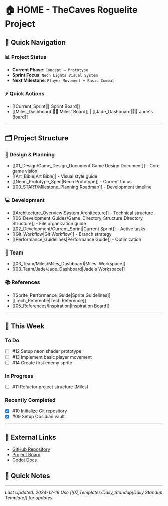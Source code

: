 # 🏠 HOME - TheCaves Roguelite Project

## 🚀 Quick Navigation

### 📊 Project Status
- **Current Phase**: `Concept → Prototype`
- **Sprint Focus**: `Neon Lights Visual System`
- **Next Milestone**: `Player Movement + Basic Combat`

### ⚡ Quick Actions
- [[Current_Sprint|🏃 Sprint Board]]
- [[Miles_Dashboard|👨‍💻 Miles' Board]] | [[Jade_Dashboard|👩‍🎨 Jade's Board]]

---

## 🗂️ Project Structure

### 📐 Design & Planning
- [[01_Design/Game_Design_Document|Game Design Document]] - Core game vision
- [[Art_Bible|Art Bible]] - Visual style guide
- [[Neon_Prototype_Spec|Neon Prototype]] - Current focus
- [[00_START/Milestone_Planning|Roadmap]] - Development timeline

### 💻 Development
- [[Architecture_Overview|System Architecture]] - Technical structure
- [[06_Development_Guides/Game_Directory_Structure|Directory Structure]] - File organization guide
- [[02_Development/Current_Sprint|Current Sprint]] - Active tasks
- [[Git_Workflow|Git Workflow]] - Branch strategy
- [[Performance_Guidelines|Performance Guide]] - Optimization

### 👥 Team
- [[03_Team/Miles/Miles_Dashboard|Miles' Workspace]]
- [[03_Team/Jade/Jade_Dashboard|Jade's Workspace]]


### 📚 References
- [[Sprite_Performance_Guide|Sprite Guidelines]]
- [[Tech_Referentie|Tech Reference]]
- [[05_References/Inspiration|Inspiration Board]]

---

## 📅 This Week

### To Do
- [ ] #12 Setup neon shader prototype
- [ ] #13 Implement basic player movement
- [ ] #14 Create first enemy sprite

### In Progress
- [ ] #11 Refactor project structure (Miles)

### Recently Completed
- [x] #10 Initialize Git repository
- [x] #09 Setup Obsidian vault

---

## 🔗 External Links
- [GitHub Repository](https://github.com/AirMile/TheCaves)
- [Project Board](https://github.com/AirMile/TheCaves/projects/1)
- [Godot Docs](https://docs.godotengine.org/en/stable/)

## 📝 Quick Notes
<!-- Gebruik deze sectie voor snelle notities tijdens meetings -->


---

*Last Updated: 2024-12-19*
*Use [[07_Templates/Daily_Standup|Daily Standup Template]] for updates*